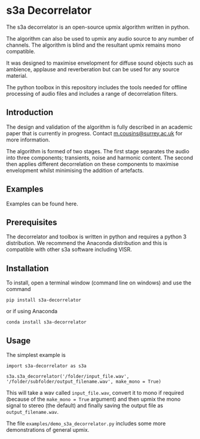 
s3a Decorrelator
=============
The s3a decorrelator is an open-source upmix algorithm written in python.

The algorithm can also be used to upmix any audio source to any number of channels. The algorithm is blind and the resultant upmix remains mono compatible.

It was designed to maximise envelopment for diffuse sound objects such as ambience, applause and reverberation but can be used for any source material.

The python toolbox in this repository includes the tools needed for offline processing of audio files and includes a range of decorrelation filters.

## Introduction
The design and validation of the algorithm is fully described in an academic paper that is currently in progress.  Contact m.cousins@surrey.ac.uk for more information.

The algorithm is formed of two stages. The first stage separates the audio into three components; transients, noise and harmonic content. The second then applies different decorrelation on these components to maximise envelopment whilst minimising the addition of artefacts.

## Examples
Examples can be found here.

## Prerequisites
The decorrelator and toolbox is written in python and requires a python 3 distribution.
We recommend the Anaconda distribution and this is compatible with other s3a software including VISR.

## Installation
To install, open a terminal window (command line on windows) and use the command
```
pip install s3a-decorrelator
```
or if using Anaconda
```
conda install s3a-decorrelator
```

## Usage
The simplest example is 
```
import s3a-decorrelator as s3a

s3a.s3a_decorrelator('/folder/input_file.wav',
'/folder/subfolder/output_filename.wav', make_mono = True)
```
This will take a wav called `input_file.wav`, convert it to mono if required (because of the `make_mono = True` argument) and then upmix the mono signal to stereo (the default) and finally saving the output file as `output_filename.wav`.

The file `examples/demo_s3a_decorrelator.py` includes some more demonstrations of general upmix.
